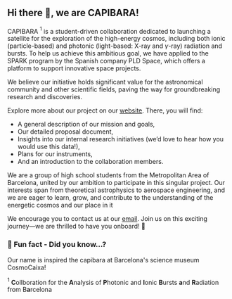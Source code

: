 ## Hi there 👋, we are CAPIBARA!

CAPIBARA $^1$ is a student-driven collaboration dedicated to launching a satellite for the exploration of the high-energy cosmos, including both ionic (particle-based) and photonic (light-based: X-ray and $\gamma$-ray) radiation and bursts. To help us achieve this ambitious goal, we have applied to the SPARK program by the Spanish company PLD Space, which offers a platform to support innovative space projects.

We believe our initiative holds significant value for the astronomical community and other scientific fields, paving the way for groundbreaking research and discoveries.

Explore more about our project on our [website](https://capibara3.github.io). There, you will find:
- A general description of our mission and goals,
- Our detailed proposal document,
- Insights into our internal research initiatives (we’d love to hear how you would use this data!),
- Plans for our instruments,
- And an introduction to the collaboration members.

We are a group of high school students from the Metropolitan Area of Barcelona, united by our ambition to participate in this singular project. Our interests span from theoretical astrophysics to aerospace engineering, and we are eager to learn, grow, and contribute to the understanding of the energetic cosmos and our place in it

We encourage you to contact us at our [email](mailto:capibara-mission@outlook.com). Join us on this exciting journey—we are thrilled to have you onboard! 🚀

### 🍿 Fun fact - Did you know...?
Our name is inspired the capibara at Barcelona's science museum CosmoCaixa!

$^1$ **C**ollboration for the **A**nalysis of **P**hotonic and **I**onic **B**ursts **a**nd **R**adiation from B**a**rcelona

